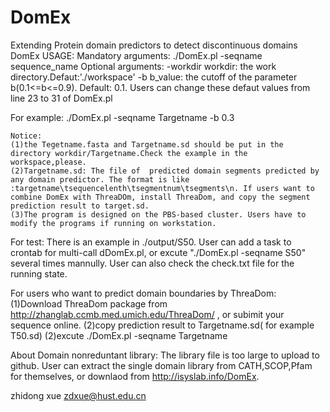 # DomEx
Extending Protein domain predictors to detect discontinuous domains
DomEx USAGE:
Mandatory arguments:
./DomEx.pl -seqname sequence_name 
Optional arguments:
      -workdir workdir: the work directory.Defaut:'./workspace'
      -b b_value: the cutoff of the parameter b(0.1<=b<=0.9). Default: 0.1.
Users can change these defaut values from line 23 to 31 of DomEx.pl  

For example:
   ./DomEx.pl -seqname Targetname -b 0.3
  
    Notice: 
    (1)the Tegetname.fasta and Targetname.sd should be put in the directory workdir/Targetname.Check the example in the workspace,please. 
    (2)Targetname.sd: The file of  predicted domain segments predicted by any domain predictor. The format is like :targetname\tsequencelenth\tsegmentnum\tsegments\n. If users want to combine DomEx with ThreaDOm, install ThreaDom, and copy the segment prediction result to target.sd.
    (3)The program is designed on the PBS-based cluster. Users have to modify the programs if running on workstation.


For test:
   There is an example in ./output/S50. User can add a task to crontab for multi-call  dDomEx.pl, or excute "./DomEx.pl -seqname S50"  several times mannully.
   User can also check the check.txt file for the running state. 

For users who want to predict domain boundaries by ThreaDom:
   (1)Download ThreaDom package from http://zhanglab.ccmb.med.umich.edu/ThreaDom/ , or subimit your sequence online.
   (2)copy prediction result to Targetname.sd( for example T50.sd)
   (2)excute ./DomEx.pl -seqname Targetname 

About Domain nonreduntant library:
   The library file is too large to upload to github. User can extract the single domain library from CATH,SCOP,Pfam for themselves, or downlaod from http://isyslab.info/DomEx.   

zhidong xue
zdxue@hust.edu.cn


   
